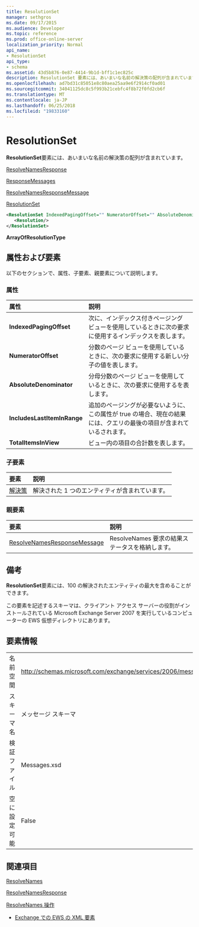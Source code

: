 ```yaml
---
title: ResolutionSet
manager: sethgros
ms.date: 09/17/2015
ms.audience: Developer
ms.topic: reference
ms.prod: office-online-server
localization_priority: Normal
api_name:
- ResolutionSet
api_type:
- schema
ms.assetid: 43d5b876-0e87-4414-9b1d-bff1c1ec825c
description: ResolutionSet 要素には、あいまいな名前の解決策の配列が含まれています。
ms.openlocfilehash: ad7bd31c85051e8c80aea25aa9e6f2914cf0ad01
ms.sourcegitcommit: 34041125dc8c5f993b21cebfc4f8b72f0fd2cb6f
ms.translationtype: MT
ms.contentlocale: ja-JP
ms.lasthandoff: 06/25/2018
ms.locfileid: "19833160"
---
```

# <a name="resolutionset"></a>ResolutionSet

**ResolutionSet**要素には、あいまいな名前の解決策の配列が含まれています。 
  
[ResolveNamesResponse](resolvenamesresponse.md)
  
[ResponseMessages](responsemessages.md)
  
[ResolveNamesResponseMessage](resolvenamesresponsemessage.md)
  
[ResolutionSet](resolutionset.md)
  
```xml
<ResolutionSet IndexedPagingOffset="" NumeratorOffset="" AbsoluteDenominator="" IncludesLastItemInRange="" TotalItemsInView="">
   <Resolution/>
</ResolutionSet>
```

 **ArrayOfResolutionType**
## <a name="attributes-and-elements"></a>属性および要素

以下のセクションで、属性、子要素、親要素について説明します。
  
### <a name="attributes"></a>属性

|**属性**|**説明**|
|:-----|:-----|
|**IndexedPagingOffset** <br/> |次に、インデックス付きページング ビューを使用しているときに次の要求に使用するインデックスを表します。  <br/> |
|**NumeratorOffset** <br/> |分数のページ ビューを使用しているときに、次の要求に使用する新しい分子の値を表します。  <br/> |
|**AbsoluteDenominator** <br/> |分母分数のページ ビューを使用しているときに、次の要求に使用するを表します。  <br/> |
|**IncludesLastItemInRange** <br/> |追加のページングが必要ないように、この属性が true の場合、現在の結果には、クエリの最後の項目が含まれているされます。  <br/> |
|**TotalItemsInView** <br/> |ビュー内の項目の合計数を表します。  <br/> |
   
### <a name="child-elements"></a>子要素

|**要素**|**説明**|
|:-----|:-----|
|[解決策](resolution.md) <br/> |解決された 1 つのエンティティが含まれています。  <br/> |
   
### <a name="parent-elements"></a>親要素

|**要素**|**説明**|
|:-----|:-----|
|[ResolveNamesResponseMessage](resolvenamesresponsemessage.md) <br/> |ResolveNames 要求の結果ステータスを格納します。  <br/> |
   
## <a name="remarks"></a>備考

**ResolutionSet**要素には、100 の解決されたエンティティの最大を含めることができます。 
  
この要素を記述するスキーマは、クライアント アクセス サーバーの役割がインストールされている Microsoft Exchange Server 2007 を実行しているコンピューターの EWS 仮想ディレクトリにあります。
  
## <a name="element-information"></a>要素情報

|||
|:-----|:-----|
|名前空間  <br/> |http://schemas.microsoft.com/exchange/services/2006/messages  <br/> |
|スキーマ名  <br/> |メッセージ スキーマ  <br/> |
|検証ファイル  <br/> |Messages.xsd  <br/> |
|空に設定可能  <br/> |False  <br/> |
   
## <a name="see-also"></a>関連項目



[ResolveNames](resolvenames.md)
  
[ResolveNamesResponse](resolvenamesresponse.md)
  
[ResolveNames 操作](resolvenames-operation.md)


- [Exchange での EWS の XML 要素](ews-xml-elements-in-exchange.md)

